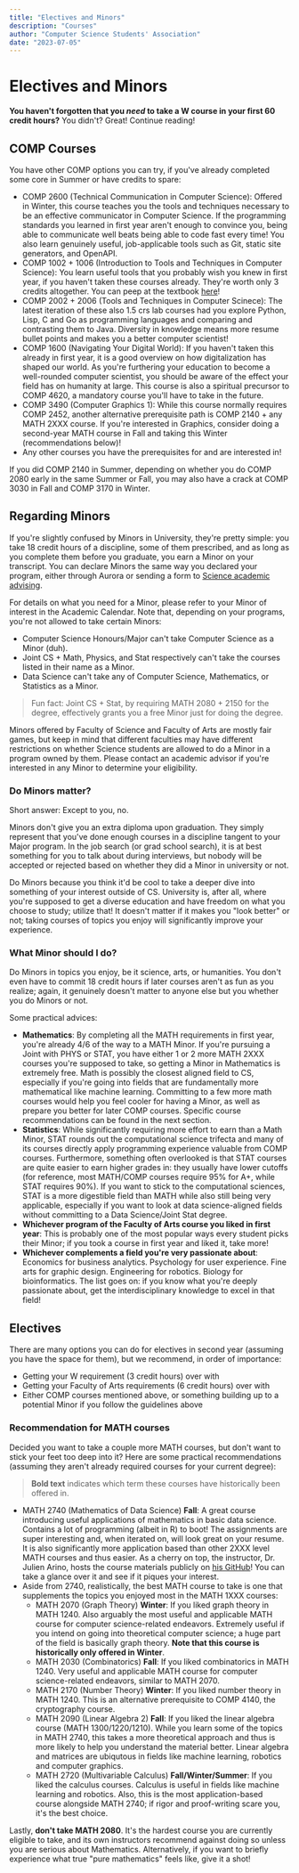 ```yaml
---
title: "Electives and Minors"
description: "Courses"
author: "Computer Science Students' Association"
date: "2023-07-05"
---
```


# Electives and Minors

**You haven't forgotten that you *need* to take a W course in your first 60 credit hours?** You didn't? Great! Continue reading!

## COMP Courses

You have other COMP options you can try, if you've already completed some core in Summer or have credits to spare:

- COMP 2600 (Technical Communication in Computer Science): Offered in Winter, this course teaches you the tools and techniques necessary to be an effective communicator in Computer Science. If the programming standards you learned in first year aren't enough to convince you, being able to communicate well beats being able to code fast every time! You also learn genuinely useful, job-applicable tools such as Git, static site generators, and OpenAPI.
- COMP 1002 + 1006 (Introduction to Tools and Techniques in Computer Science): You learn useful tools that you probably wish you knew in first year, if you haven't taken these courses already. They're worth only 3 credits altogether. You can peep at the textbook [here](https://toolsntechniques.ca/)!
- COMP 2002 + 2006 (Tools and Techniques in Computer Scinece): The latest iteration of these also 1.5 crs lab courses had you explore Python, Lisp, C and Go as programming languages and comparing and contrasting them to Java. Diversity in knowledge means more resume bullet points and makes you a better computer scientist!
- COMP 1600 (Navigating Your Digital World): If you haven't taken this already in first year, it is a good overview on how digitalization has shaped our world. As you're furthering your education to become a well-rounded computer scientist, you should be aware of the effect your field has on humanity at large. This course is also a spiritual precursor to COMP 4620, a mandatory course you'll have to take in the future.
- COMP 3490 (Computer Graphics 1): While this course normally requires COMP 2452, another alternative prerequisite path is COMP 2140 + any MATH 2XXX course. If you're interested in Graphics, consider doing a second-year MATH course in Fall and taking this Winter (recommendations below)!
- Any other courses you have the prerequisites for and are interested in!

If you did COMP 2140 in Summer, depending on whether you do COMP 2080 early in the same Summer or Fall, you may also have a crack at COMP 3030 in Fall and COMP 3170 in Winter.

## Regarding Minors

If you're slightly confused by Minors in University, they're pretty simple: you take 18 credit hours of a discipline, some of them prescribed, and as long as you complete them before you graduate, you earn a Minor on your transcript. You can declare Minors the same way you declared your program, either through Aurora or sending a form to [Science academic advising](https://sci.umanitoba.ca/advising#current-students).

For details on what you need for a Minor, please refer to your Minor of interest in the Academic Calendar. Note that, depending on your programs, you're not allowed to take certain Minors:
- Computer Science Honours/Major can't take Computer Science as a Minor (duh).
- Joint CS + Math, Physics, and Stat respectively can't take the courses listed in their name as a Minor.
- Data Science can't take any of Computer Science, Mathematics, or Statistics as a Minor.

> Fun fact: Joint CS + Stat, by requiring MATH 2080 + 2150 for the degree, effectively grants you a free Minor just for doing the degree.

Minors offered by Faculty of Science and Faculty of Arts are mostly fair games, but keep in mind that different faculties may have different restrictions on whether Science students are allowed to do a Minor in a program owned by them. Please contact an academic advisor if you're interested in any Minor to determine your eligibility.

### Do Minors matter?

Short answer: Except to you, no.

Minors don't give you an extra diploma upon graduation. They simply represent that you've done enough courses in a discipline tangent to your Major program. In the job search (or grad school search), it is at best something for you to talk about during interviews, but nobody will be accepted or rejected based on whether they did a Minor in university or not.

Do Minors because you think it'd be cool to take a deeper dive into something of your interest outside of CS. University is, after all, where you're supposed to get a diverse education and have freedom on what you choose to study; utilize that! It doesn't matter if it makes you "look better" or not; taking courses of topics you enjoy will significantly improve your experience.

### What Minor should I do?

Do Minors in topics you enjoy, be it science, arts, or humanities. You don't even have to commit 18 credit hours if later courses aren't as fun as you realize; again, it genuinely doesn't matter to anyone else but you whether you do Minors or not.

Some practical advices:

- **Mathematics**: By completing all the MATH requirements in first year, you're already 4/6 of the way to a MATH Minor. If you're pursuing a Joint with PHYS or STAT, you have either 1 or 2 more MATH 2XXX courses you're supposed to take, so getting a Minor in Mathematics is extremely free. Math is possibly the closest aligned field to CS, especially if you're going into fields that are fundamentally more mathematical like machine learning. Committing to a few more math courses would help you feel cooler for having a Minor, as well as prepare you better for later COMP courses. Specific course recommendations can be found in the next section.
- **Statistics**: While significantly requiring more effort to earn than a Math Minor, STAT rounds out the computational science trifecta and many of its courses directly apply programming experience valuable from COMP courses. Furthermore, something often overlooked is that STAT courses are quite easier to earn higher grades in: they usually have lower cutoffs (for reference, most MATH/COMP courses require 95% for A+, while STAT requires 90%). If you want to stick to the computational sciences, STAT is a more digestible field than MATH while also still being very applicable, especially if you want to look at data science-aligned fields without committing to a Data Science/Joint Stat degree.
- **Whichever program of the Faculty of Arts course you liked in first year**: This is probably one of the most popular ways every student picks their Minor; if you took a course in first year and liked it, take more!
- **Whichever complements a field you're very passionate about**: Economics for business analytics. Psychology for user experience. Fine arts for graphic design. Engineering for robotics. Biology for bioinformatics. The list goes on: if you know what you're deeply passionate about, get the interdisciplinary knowledge to excel in that field!

## Electives

There are many options you can do for electives in second year (assuming you have the space for them), but we recommend, in order of importance:

- Getting your W requirement (3 credit hours) over with
- Getting your Faculty of Arts requirements (6 credit hours) over with
- Either COMP courses mentioned above, or something building up to a potential Minor if you follow the guidelines above

### Recommendation for MATH courses

Decided you want to take a couple more MATH courses, but don't want to stick your feet too deep into it? Here are some practical recommendations (assuming they aren't already required courses for your current degree):

> **Bold text** indicates which term these courses have historically been offered in.

- MATH 2740 (Mathematics of Data Science) **Fall**: A great course introducing useful applications of mathematics in basic data science. Contains a lot of programming (albeit in R) to boot! The assignments are super interesting and, when iterated on, will look great on your resume. It is also significantly more application based than other 2XXX level MATH courses and thus easier. As a cherry on top, the instructor, Dr. Julien Arino, hosts the course materials publicly on [his GitHub](https://julien-arino.github.io/math-of-data-science/)! You can take a glance over it and see if it piques your interest.
- Aside from 2740, realistically, the best MATH course to take is one that supplements the topics you enjoyed most in the MATH 1XXX courses:
  - MATH 2070 (Graph Theory) **Winter**: If you liked graph theory in MATH 1240. Also arguably the most useful and applicable MATH course for computer science-related endeavors. Extremely useful if you intend on going into theoretical computer science; a huge part of the field is basically graph theory. **Note that this course is historically only offered in Winter**.
  - MATH 2030 (Combinatorics) **Fall**: If you liked combinatorics in MATH 1240. Very useful and applicable MATH course for computer science-related endeavors, similar to MATH 2070.
  - MATH 2170 (Number Theory) **Winter**: If you liked number theory in MATH 1240. This is an alternative prerequisite to COMP 4140, the cryptography course.
  - MATH 2090 (Linear Algebra 2) **Fall**: If you liked the linear algebra course (MATH 1300/1220/1210). While you learn some of the topics in MATH 2740, this takes a more theoretical approach and thus is more likely to help you understand the material better. Linear algebra and matrices are ubiqutous in fields like machine learning, robotics and computer graphics.
  - MATH 2720 (Multivariable Calculus) **Fall/Winter/Summer**: If you liked the calculus courses. Calculus is useful in fields like machine learning and robotics. Also, this is the most application-based course alongside MATH 2740; if rigor and proof-writing scare you, it's the best choice.
 
Lastly, **don't take MATH 2080**. It's the hardest course you are currently eligible to take, and its own instructors recommend against doing so unless you are serious about Mathematics. Alternatively, if you want to briefly experience what true "pure mathematics" feels like, give it a shot!
